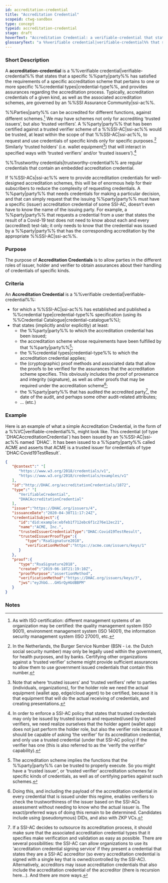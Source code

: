 ```yaml
---
id: accreditation-credential
title: "Accreditation Credential"
scopeid: ctwg-sandbox
type: concept
typeid: accreditation-credential
stage: draft
hoverText: "Accreditation Credential: a verifiable-credential that states that a specific party has satisfied the requirements of a specific accreditation scheme that pertains to one or more speicific credential types, and provides assurances regarding the accreditation process."
glossaryText: "a %%verifiable credential|verifiable-credential%% that states that a specific %%party|party%% has satisfied the requirements of a specific accreditation scheme that pertains to one or more specific %%credential types|credential-type%%, and provides assurances regarding the accreditation process."
---
```


### Short Description
A **accreditation-credential** is a %%verifiable credential|verifiable-credential%% that states that a specific %%party|party%% has satisfied the requirements of a specific accreditation scheme that pertains to one or more specific %%credential types|credential-type%%, and provides assurances regarding the accreditation process. Typically, accreditation credentials of a given kind, as well as the associated accreditation schemes, are governed by an %%SSI Assurance Community|ssi-ac%%.

%%Parties|party%% can be accredited for different functions, against different schemes.[^1]  We may have schemes not only for accrediting ‘trusted issuers’, but also ‘trusted verifiers’. A %%party|party%% that has been certified against a trusted verifier scheme of a %%SSI-AC|ssi-ac%% would be trusted, at least within the scope of that %%SSI-AC|ssi-ac%%, to request and use credentials of specific kinds only for specific purposes.[^2] Similarly ‘trusted holders’ (i.e. wallet equipment[^3]) that will interact in specified ways with ‘trusted verifiers’ and/or ‘trusted issuers’).[^4]

%%Trustworthy credentials|trustworthy-credential%% are regular credentials that contain an embedded accreditation credential.

If %%SSI-ACs|ssi-ac%% were to provide accreditation credentials for well-designed accreditation schemes, this will be of enormous help for their subscribers to reduce the complexity of requesting credentials. A %%party|party%% that needs credentials for making a particular decision, and that can simply request that the issuing %%party|party%% must have a specific (issuer) accreditation credential of some SSI-AC, doesn’t even have to know the name of the issuing party. For example, a %%party|party%% that requests a credential from a user that states the result of a Covid-19 test does not need to know about each and every (accredited) test-lab; it only needs to know that the credential was issued by a %%party|party%% that has the corresponding accreditation by the appropriate %%SSI-AC|ssi-ac%%.

### Purpose
The purpose of **Accreditation Credentials** is to allow parties in the different roles of issuer, holder and verifier to obtain assurances about their handling of credentials of specific kinds.

### Criteria
An **Accreditation Credential** is a %%verifiable credential|verifiable-credential%%:
- for which a %%SSI-AC|ssi-ac%% has established and published a %%credential type|credential-type%% specification (using its %%Credential Catalogue|credential-catalogue%%);
- that states (implicitly and/or explicitly) at least:
    - the %%party|party%% to which the accreditation credential has been issued;
    - the accreditation scheme whose requirements have been fulfilled by that %%party|party%%[^5];
    - the %%credential types|credential-type%% to which the accreditation credential applies;
    - the (cryptographic) proof methods and associated data that allow the proofs to be verified for the assurances that the accreditation scheme specifies. This obviously includes the proof of provenance and integrity (signature), as well as other proofs that may be required under the accreditation scheme[^6];
    - the %%party|party%% that has audited the accredited party[^7], the date of the audit, and perhaps some other audit-related attributes;
    - … (etc.)

### Example
Here is an example of what a simple Accreditation Credential, in the form of a %%VC|verifiable-credential%%, might look like. This credential (of type \`DHACAccreditationCredential\`) has been issued by an %%SSI-AC|ssi-ac%% named \`DHAC\`. It has been issued to a %%party|party%% called ACME and asserts that ACME is a trusted issuer for credentials of type \`DHAC:Covid19TestResult\`.

~~~json
{
   "@context":" "[
      "https://www.w3.org/2018/credentials/v1",
      "https://www.w3.org/2018/credentials/examples/v1"
   ],
   "id":"http://DHAC.org/accreditationCredentials/1872",
   "type":" "[
      "VerifiableCredential",
      "DHACAccreditationCredential"
   ],
   "issuer":"https://DHAC.org/issuers/4",
   "issuanceDate":"2020-04-30T11:17:24Z",
   "credentialSubject":{
      "id":"did:example:ebfeb1f712ebc6f1c276e12ec21",
      "name":"ACME, Inc.",
      "trustedIssuerCredentialType":"DHAC:Covid19TestResult",
      "trustedIssuerProofType":{
         "type":"RsaSignature2018",
         "verificationMethod":"https://acme.com/issuers/keys/1"
      }
   },
   "proof":{
      "type":"RsaSignature2018",
      "created":"2019-06-18T21:19:10Z",
      "proofPurpose":"assertionMethod",
      "verificationMethod":"https://DHAC.org/issuers/keys/3",
      "jws":"eyJhbG...GHSrQyHUdBBPM"
   }
}
~~~

### Notes

[^1]: As with ISO certification: different management systems of an organization may be certified: the quality management system (ISO 9001), environment management system (ISO 14001), the information security management system (ISO 27001), etc.

[^2]: In the Netherlands, the Burger Service Number (BSN - i.e. the Dutch social security number) may only be legally used within the government, for health purposes, and by banks. Certifying other organizations against a ‘trusted verifier’ scheme might provide sufficient assurances to allow them to use government issued credentials that contain this number.

[^3]: Note that where ‘trusted issuers’ and ‘trusted verifiers’ refer to parties (individuals, organizations), for the holder role we need the actual equipment (wallet app, edge/cloud agent) to be certified, because it is that equipment that will do the actual receiving of credentials, and creating presentations.

[^4]: In order to enforce a SSI-AC policy that states that trusted credentials may only be issued by trusted issuers and requested/used by trusted verifiers, we need realize ourselves that the holder agent (wallet app) does not just perform the holder role, but also the verifier role because it should be capable of asking ‘the verifier’ for its accreditation credential, and only use a trusted credential (under that SSI-AC policy) if the verifier has one (this is also referred to as the ‘verify the verifier’ capability).

[^5]: The accreditation scheme implies the functions that the %%party|party%% can be trusted to properly execute. So you might have a ‘trusted issuer’, or ‘trusted verifier’ accreditation schemes for specific kinds of credentials, as well as of certifying parties against such schemes.

[^6]: Doing this, and including the payload of the accreditation credential in every credential that is issued under this regime, enables verifiers to check the trustworthiness of the issuer based on the SSI-ACs assessment without needing to know who the actual issuer is. The exact/preferred ways of doing this remain to be determined. Candidates include using (pseudonymous) DIDs, and also with ZKP VCs.

[^7]: If a SSI-AC decides to outsource its accreditation process, it should make sure that the associated accreditation credential types that it specifies make verification and validation as easy as possible. There are several possibilities: the SSI-AC can allow organizations to use its ‘accreditation credential signing service’ if they present a credential that states they are a SSI-AC accreditor (so every accreditation credential is signed with a single key that is owned/controlled by the SSI-AC). Alternatively, accreditors may issue accreditation credentials that also include the accreditation credential of the accreditor (there is recursion here…). And there are more ways.